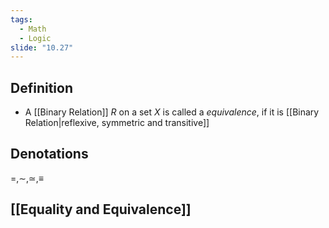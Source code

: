 ```yaml
---
tags:
  - Math
  - Logic
slide: "10.27"
---
```

## Definition
- A [[Binary Relation]] $R$ on a set $X$ is called a *equivalence*, if it is [[Binary Relation|reflexive, symmetric and transitive]]
## Denotations
$=,\sim,\simeq,\equiv$
## [[Equality and Equivalence]]